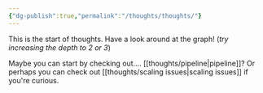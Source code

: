 ```yaml
---
{"dg-publish":true,"permalink":"/thoughts/thoughts/"}
---
```


This is the start of thoughts. Have a look around at the graph! (*try increasing the depth to 2 or 3*)

Maybe you can start by checking out.... [[thoughts/pipeline\|pipeline]]? Or perhaps you can check out [[thoughts/scaling issues\|scaling issues]] if you're curious.